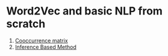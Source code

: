 # Word2Vec and basic NLP from scratch

1. [Cooccurrence matrix](docs/cooccurrence_matrix.md)
2. [Inference Based Method](docs/inference_based_method.md)